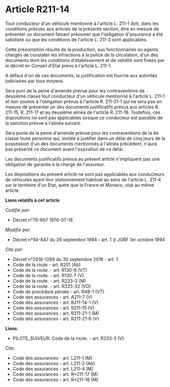 # Article R211-14

Tout conducteur d'un véhicule mentionné à l'article L. 211-1 doit, dans les conditions prévues aux articles de la présente
section, être en mesure de présenter un document faisant présumer que l'obligation d'assurance a été satisfaite ou que les
conditions de l'article L. 211-3 sont applicables.

Cette présomption résulte de la production, aux fonctionnaires ou agents chargés de constater les infractions à la police de
la circulation, d'un des documents dont les conditions d'établissement et de validité sont fixées par le décret en Conseil
d'Etat prévu à l'article L. 211-1.

A défaut d'un de ces documents, la justification est fournie aux autorités judiciaires par tous moyens.

Sera puni de la peine d'amende prévue pour les contraventions de deuxième classe tout conducteur d'un véhicule mentionné à
l'article L. 211-1 et non soumis à l'obligation prévue à l'article R. 211-21-1 qui ne sera pas en mesure de présenter un des
documents justificatifs prévus aux articles R. 211-15, R. 211-17 et au deuxième alinéa de l'article R. 211-18. Toutefois, ces
dispositions ne sont pas applicables lorsque ce conducteur est passible de la sanction prévue à l'alinéa suivant.

Sera punie de la peine d'amende prévue pour les contraventions de la 4e classe toute personne qui, invitée à justifier dans
un délai de cinq jours de la possession d'un des documents mentionnés à l'alinéa précédent, n'aura pas présenté ce document
avant l'expiration de ce délai.

Les documents justificatifs prévus au présent article n'impliquent pas une obligation de garantie à la charge de l'assureur.

Les dispositions du présent article ne sont pas applicables aux conducteurs de véhicules ayant leur stationnement habituel au
sens de l'article L. 211-4 sur le territoire d'un Etat, autre que la France et Monaco, visé au même article.

**Liens relatifs à cet article**

_Codifié par_:

  - Décret n°76-667 1976-07-16

_Modifié par_:

  - Décret n°94-847 du 26 septembre 1994 - art. 1 () JORF 1er octobre 1994

_Cité par_:

  - Décret n°2016-1289 du 30 septembre 2016 - art. 1
  - Code de la route - art. R251 (Ab)
  - Code de la route. - art. R130-6 (VT)
  - Code de la route. - art. R130-7 (V)
  - Code de la route. - art. R233-3 (M)
  - Code de la route. - art. R325-32 (VD)
  - Code de procédure pénale - art. R48-1 (VT)
  - Code des assurances - art. A211-7 (V)
  - Code des assurances - art. R211-14-1 (V)
  - Code des assurances - art. R211-15 (V)
  - Code des assurances - art. R211-21-1 (M)
  - Code des assurances - art. R211-21-6 (V)

**Liens**:

  - PILOTE_SUIVEUR: Code de la route. - art. R233-3 (V)

_Cite_:

  - Code des assurances - art. L211-1 (M)
  - Code des assurances - art. L211-3 (Ab)
  - Code des assurances - art. L211-4 (M)
  - Code des assurances - art. R*211-17 (M)
  - Code des assurances - art. R*211-18 (M)
